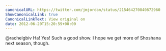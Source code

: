 ```yaml
---
canonicalURL: https://twitter.com/jmjordan/status/215464270840872960
ShowCanonicalLink: true
CanonicalLinkText: View original on
date: 2012-06-20T15:20:59+00:00
---
```

@rachelgbiv Ha! Yes! Such a good show. I hope we get more of Shoshana next season, though.
